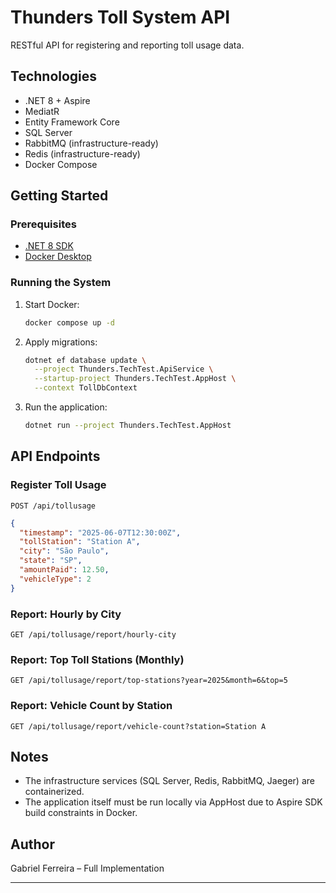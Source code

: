 # Thunders Toll System API

RESTful API for registering and reporting toll usage data.

## Technologies
- .NET 8 + Aspire
- MediatR
- Entity Framework Core
- SQL Server
- RabbitMQ (infrastructure-ready)
- Redis (infrastructure-ready)
- Docker Compose

## Getting Started

### Prerequisites
- [.NET 8 SDK](https://dotnet.microsoft.com/download)
- [Docker Desktop](https://www.docker.com/products/docker-desktop)

### Running the System

1. Start Docker:
   ```bash
   docker compose up -d
   ```

2. Apply migrations:
   ```bash
   dotnet ef database update \
     --project Thunders.TechTest.ApiService \
     --startup-project Thunders.TechTest.AppHost \
     --context TollDbContext
   ```

3. Run the application:
   ```bash
   dotnet run --project Thunders.TechTest.AppHost
   ```

## API Endpoints

### Register Toll Usage
`POST /api/tollusage`
```json
{
  "timestamp": "2025-06-07T12:30:00Z",
  "tollStation": "Station A",
  "city": "São Paulo",
  "state": "SP",
  "amountPaid": 12.50,
  "vehicleType": 2
}
```

### Report: Hourly by City
`GET /api/tollusage/report/hourly-city`

### Report: Top Toll Stations (Monthly)
`GET /api/tollusage/report/top-stations?year=2025&month=6&top=5`

### Report: Vehicle Count by Station
`GET /api/tollusage/report/vehicle-count?station=Station A`

## Notes
- The infrastructure services (SQL Server, Redis, RabbitMQ, Jaeger) are containerized.
- The application itself must be run locally via AppHost due to Aspire SDK build constraints in Docker.

## Author
Gabriel Ferreira – Full Implementation

---